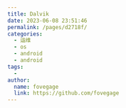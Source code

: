 ```yaml
---
title: Dalvik
date: 2023-06-08 23:51:46
permalink: /pages/d2718f/
categories:
  - 运维
  - os
  - android
  - android
tags:
  - 
author: 
  name: fovegage
  link: https://github.com/fovegage
---
```

